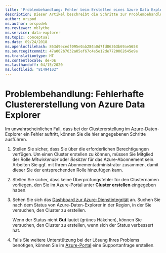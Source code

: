 ```yaml
---
title: 'Problembehandlung: Fehler beim Erstellen eines Azure Data Explorer-Clusters'
description: Dieser Artikel beschreibt die Schritte zur Problembehandlung beim Erstellen eines Clusters im Azure-Daten-Explorer.
author: orspod
ms.author: orspodek
ms.reviewer: mblythe
ms.service: data-explorer
ms.topic: conceptual
ms.date: 09/24/2018
ms.openlocfilehash: 863d9ecedf095e0ab284a0d7fd86363b69ae5658
ms.sourcegitcommit: 47a002b7032a05ef67c4e5e12de7720062645e9e
ms.translationtype: HT
ms.contentlocale: de-DE
ms.lasthandoff: 04/15/2020
ms.locfileid: "81494102"
---
```

# <a name="troubleshoot-failed-cluster-creation-of-azure-data-explorer"></a>Problembehandlung: Fehlerhafte Clustererstellung von Azure Data Explorer

Im unwahrscheinlichen Fall, dass bei der Clustererstellung im Azure-Daten-Explorer ein Fehler auftritt, können Sie die hier angegebenen Schritte ausführen.

1. Stellen Sie sicher, dass Sie über die erforderlichen Berechtigungen verfügen. Um einen Cluster erstellen zu können, müssen Sie Mitglied der Rolle *Mitwirkender* oder *Besitzer* für das Azure-Abonnement sein. Arbeiten Sie ggf. mit Ihrem Abonnementadministrator zusammen, damit dieser Sie der entsprechenden Rolle hinzufügen kann.

1. Stellen Sie sicher, dass keine Überprüfungsfehler für den Clusternamen vorliegen, den Sie im Azure-Portal unter **Cluster erstellen** eingegeben haben.

1. Sehen Sie sich das [Dashboard zur Azure-Dienstintegrität](https://azure.microsoft.com/status/) an. Suchen Sie nach dem Status von Azure-Daten-Explorer in der Region, in der Sie versuchen, den Cluster zu erstellen.

    Wenn der Status nicht **Gut** lautet (grünes Häkchen), können Sie versuchen, den Cluster zu erstellen, wenn sich der Status verbessert hat.

1. Falls Sie weitere Unterstützung bei der Lösung Ihres Problems benötigen, können Sie im [Azure-Portal](https://portal.azure.com/#blade/Microsoft_Azure_Support/HelpAndSupportBlade/overview) eine Supportanfrage erstellen.
